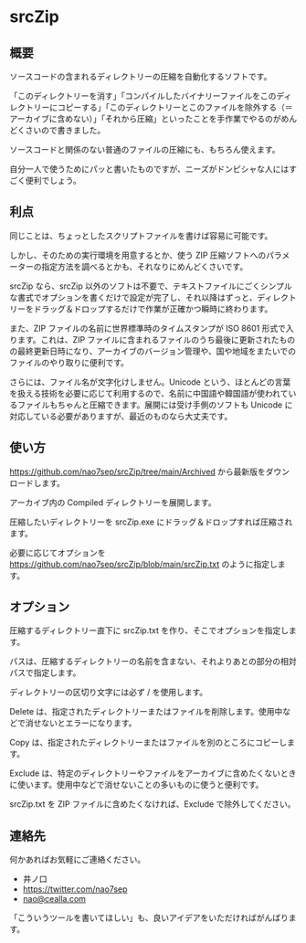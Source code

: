 # srcZip

## 概要

ソースコードの含まれるディレクトリーの圧縮を自動化するソフトです。

「このディレクトリーを消す」「コンパイルしたバイナリーファイルをこのディレクトリーにコピーする」「このディレクトリーとこのファイルを除外する（＝アーカイブに含めない）」「それから圧縮」といったことを手作業でやるのがめんどくさいので書きました。

ソースコードと関係のない普通のファイルの圧縮にも、もちろん使えます。

自分一人で使うためにパッと書いたものですが、ニーズがドンピシャな人にはすごく便利でしょう。

## 利点

同じことは、ちょっとしたスクリプトファイルを書けば容易に可能です。

しかし、そのための実行環境を用意するとか、使う ZIP 圧縮ソフトへのパラメーターの指定方法を調べるとかも、それなりにめんどくさいです。

srcZip なら、srcZip 以外のソフトは不要で、テキストファイルにごくシンプルな書式でオプションを書くだけで設定が完了し、それ以降はずっと、ディレクトリーをドラッグ＆ドロップするだけで作業が正確かつ瞬時に終わります。

また、ZIP ファイルの名前に世界標準時のタイムスタンプが ISO 8601 形式で入ります。これは、ZIP ファイルに含まれるファイルのうち最後に更新されたものの最終更新日時になり、アーカイブのバージョン管理や、国や地域をまたいでのファイルのやり取りに便利です。

さらには、ファイル名が文字化けしません。Unicode という、ほとんどの言葉を扱える技術を必要に応じて利用するので、名前に中国語や韓国語が使われているファイルもちゃんと圧縮できます。展開には受け手側のソフトも Unicode に対応している必要がありますが、最近のものなら大丈夫です。

## 使い方

https://github.com/nao7sep/srcZip/tree/main/Archived から最新版をダウンロードします。

アーカイブ内の Compiled ディレクトリーを展開します。

圧縮したいディレクトリーを srcZip.exe にドラッグ＆ドロップすれば圧縮されます。

必要に応じてオプションを https://github.com/nao7sep/srcZip/blob/main/srcZip.txt のように指定します。

## オプション

圧縮するディレクトリー直下に srcZip.txt を作り、そこでオプションを指定します。

パスは、圧縮するディレクトリーの名前を含まない、それよりあとの部分の相対パスで指定します。

ディレクトリーの区切り文字には必ず / を使用します。

Delete は、指定されたディレクトリーまたはファイルを削除します。使用中などで消せないとエラーになります。

Copy は、指定されたディレクトリーまたはファイルを別のところにコピーします。

Exclude は、特定のディレクトリーやファイルをアーカイブに含めたくないときに使います。使用中などで消せないことの多いものに使うと便利です。

srcZip.txt を ZIP ファイルに含めたくなければ、Exclude で除外してください。

## 連絡先

何かあればお気軽にご連絡ください。

* 井ノ口
* https://twitter.com/nao7sep
* nao@cealla.com

「こういうツールを書いてほしい」も、良いアイデアをいただければがんばります。
